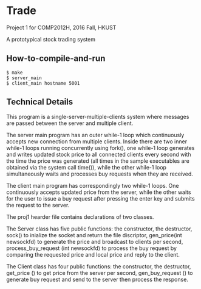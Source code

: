 # Trade
Project 1 for COMP2012H, 2016 Fall, HKUST

A prototypical stock trading system


## How-to-compile-and-run
```
$ make
$ server_main
$ client_main hostname 5001
```


## Technical Details
This program is a single-server-multiple-clients system where messages are passed between the server and multiple client.

The server main program has an outer while-1 loop which continuously accepts new connection from multiple clients. Inside there are two inner while-1 loops running concurrently using fork(), one while-1 loop generates and writes updated stock price to all connected clients every second with the time the price was generated (all times in the sample executables are obtained via the system call time()), while the other while-1 loop simultaneously waits and processes buy requests when they are received.

The client main program has correspondingly two while-1 loops. One continuously accepts updated price from the server, while the other waits for the user to issue a buy request after pressing the enter key and submits the request to the server.

The proj1 hearder file contains declarations of two classes.

The Server class has five public functions: the constructor, the destructor, sock() to inialize the socket and return the file discriptor, gen_price(int newsockfd) to generate the price and broadcast to clients per second, process_buy_request (int newsockfd) to process the buy request by comparing the requested price and local price and reply to the client.

The Client class has four public functions: the constructor, the destructor, get_price () to get price from the server per second, gen_buy_request () to generate buy request and send to the server then process the response.





